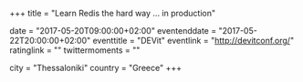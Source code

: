 +++
title = "Learn Redis the hard way ... in production"

date = "2017-05-20T09:00:00+02:00"
eventenddate = "2017-05-22T20:00:00+02:00"
eventtitle = "DEVit"
eventlink = "http://devitconf.org/"
ratinglink = ""
twittermoments = ""

city = "Thessaloniki"
country = "Greece"
+++